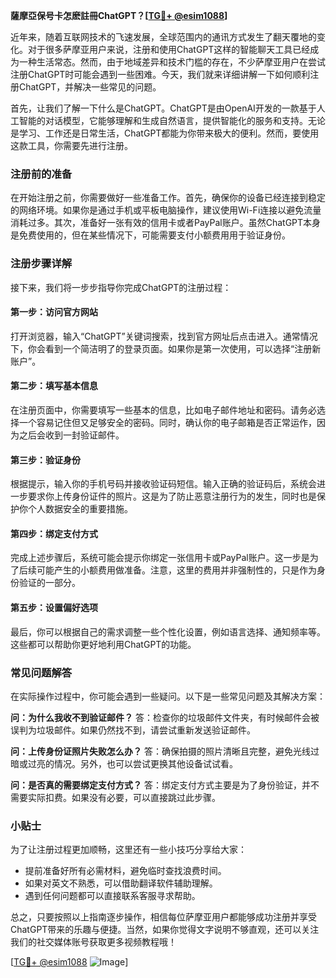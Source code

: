 **薩摩亞保号卡怎麽註冊ChatGPT？[[TG💪+ @esim1088](https://t.me/s/esim1088)]**

近年来，随着互联网技术的飞速发展，全球范围内的通讯方式发生了翻天覆地的变化。对于很多萨摩亚用户来说，注册和使用ChatGPT这样的智能聊天工具已经成为一种生活常态。然而，由于地域差异和技术门槛的存在，不少萨摩亚用户在尝试注册ChatGPT时可能会遇到一些困难。今天，我们就来详细讲解一下如何顺利注册ChatGPT，并解决一些常见的问题。

首先，让我们了解一下什么是ChatGPT。ChatGPT是由OpenAI开发的一款基于人工智能的对话模型，它能够理解和生成自然语言，提供智能化的服务和支持。无论是学习、工作还是日常生活，ChatGPT都能为你带来极大的便利。然而，要使用这款工具，你需要先进行注册。

### 注册前的准备

在开始注册之前，你需要做好一些准备工作。首先，确保你的设备已经连接到稳定的网络环境。如果你是通过手机或平板电脑操作，建议使用Wi-Fi连接以避免流量消耗过多。其次，准备好一张有效的信用卡或者PayPal账户。虽然ChatGPT本身是免费使用的，但在某些情况下，可能需要支付小额费用用于验证身份。

### 注册步骤详解

接下来，我们将一步步指导你完成ChatGPT的注册过程：

#### 第一步：访问官方网站
打开浏览器，输入“ChatGPT”关键词搜索，找到官方网址后点击进入。通常情况下，你会看到一个简洁明了的登录页面。如果你是第一次使用，可以选择“注册新账户”。

#### 第二步：填写基本信息
在注册页面中，你需要填写一些基本的信息，比如电子邮件地址和密码。请务必选择一个容易记住但又足够安全的密码。同时，确认你的电子邮箱是否正常运作，因为之后会收到一封验证邮件。

#### 第三步：验证身份
根据提示，输入你的手机号码并接收验证码短信。输入正确的验证码后，系统会进一步要求你上传身份证件的照片。这是为了防止恶意注册行为的发生，同时也是保护你个人数据安全的重要措施。

#### 第四步：绑定支付方式
完成上述步骤后，系统可能会提示你绑定一张信用卡或PayPal账户。这一步是为了后续可能产生的小额费用做准备。注意，这里的费用并非强制性的，只是作为身份验证的一部分。

#### 第五步：设置偏好选项
最后，你可以根据自己的需求调整一些个性化设置，例如语言选择、通知频率等。这些都可以帮助你更好地利用ChatGPT的功能。

### 常见问题解答

在实际操作过程中，你可能会遇到一些疑问。以下是一些常见问题及其解决方案：

**问：为什么我收不到验证邮件？**
答：检查你的垃圾邮件文件夹，有时候邮件会被误判为垃圾邮件。如果仍然找不到，请尝试重新发送验证邮件。

**问：上传身份证照片失败怎么办？**
答：确保拍摄的照片清晰且完整，避免光线过暗或过亮的情况。另外，也可以尝试更换其他设备试试看。

**问：是否真的需要绑定支付方式？**
答：绑定支付方式主要是为了身份验证，并不需要实际扣费。如果没有必要，可以直接跳过此步骤。

### 小贴士

为了让注册过程更加顺畅，这里还有一些小技巧分享给大家：
- 提前准备好所有必需材料，避免临时查找浪费时间。
- 如果对英文不熟悉，可以借助翻译软件辅助理解。
- 遇到任何问题都可以直接联系客服寻求帮助。

总之，只要按照以上指南逐步操作，相信每位萨摩亚用户都能够成功注册并享受ChatGPT带来的乐趣与便捷。当然，如果你觉得文字说明不够直观，还可以关注我们的社交媒体账号获取更多视频教程哦！

[[TG💪+ @esim1088](https://t.me/s/esim1088) ![Image](https://i.postimg.cc/4NQfJmqS/Snipaste-2025-05-13-00-14-12.png)]